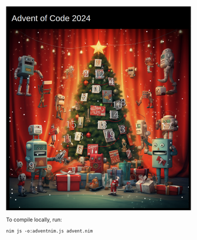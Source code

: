 [<img alt="Live Demo" src="screenshot.png">](https://alexspurling.github.io/advent2024)

To compile locally, run:

```
nim js -o:adventnim.js advent.nim
```